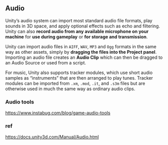 ## Audio 
Unity’s audio system can import most standard audio file formats, play sounds in 3D space, and apply optional effects such as echo and filtering. Unity can also **record audio from any available microphone on your machine** for **use during gameplay** or **for storage and transmission**.

Unity can import audio files in `AIFF`, `WAV`, `MP3` and `Ogg` formats in the same way as other assets, simply by **dragging the files into the Project panel**. Importing an audio file creates an **Audio Clip** which can then be dragged to an Audio Source or used from a script. 

For music, Unity also supports tracker modules, which use short audio samples as “instruments” that are then arranged to play tunes. Tracker modules can be imported from `.xm`, `.mod`, `.it`, and `.s3m` files but are otherwise used in much the same way as ordinary audio clips.

### Audio tools
https://www.instabug.com/blog/game-audio-tools


### ref
https://docs.unity3d.com/Manual/Audio.html
